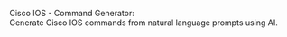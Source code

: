 Cisco IOS - Command Generator:\
Generate Cisco IOS commands from natural language prompts using AI.
